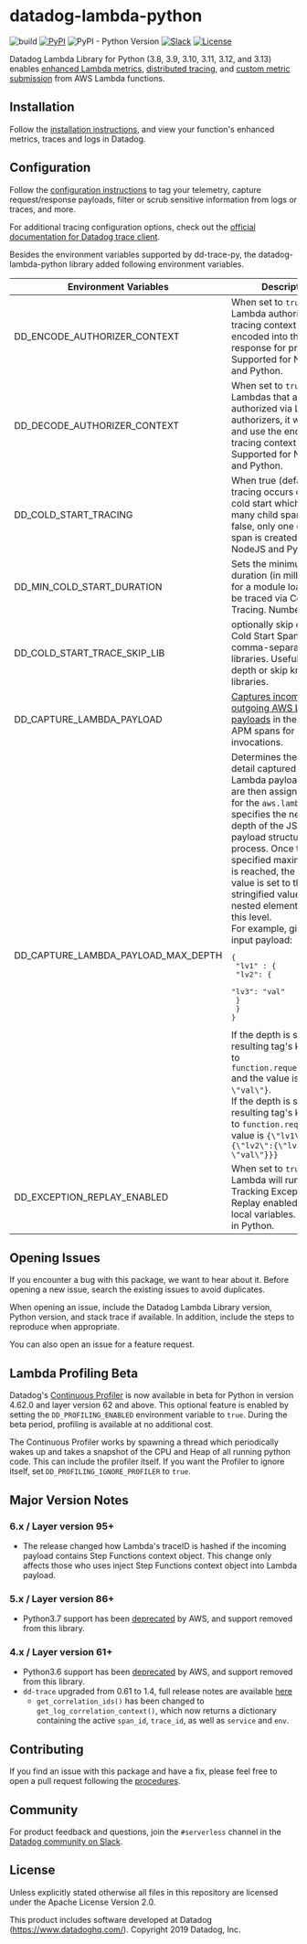 # datadog-lambda-python

![build](https://github.com/DataDog/datadog-lambda-python/workflows/build/badge.svg)
[![PyPI](https://img.shields.io/pypi/v/datadog-lambda)](https://pypi.org/project/datadog-lambda/)
![PyPI - Python Version](https://img.shields.io/pypi/pyversions/datadog-lambda)
[![Slack](https://chat.datadoghq.com/badge.svg?bg=632CA6)](https://chat.datadoghq.com/)
[![License](https://img.shields.io/badge/license-Apache--2.0-blue)](https://github.com/DataDog/datadog-lambda-python/blob/main/LICENSE)

Datadog Lambda Library for Python (3.8, 3.9, 3.10, 3.11, 3.12, and 3.13) enables [enhanced Lambda metrics](https://docs.datadoghq.com/serverless/enhanced_lambda_metrics), [distributed tracing](https://docs.datadoghq.com/serverless/distributed_tracing), and [custom metric submission](https://docs.datadoghq.com/serverless/custom_metrics) from AWS Lambda functions.

## Installation

Follow the [installation instructions](https://docs.datadoghq.com/serverless/installation/python/), and view your function's enhanced metrics, traces and logs in Datadog.

## Configuration

Follow the [configuration instructions](https://docs.datadoghq.com/serverless/configuration) to tag your telemetry, capture request/response payloads, filter or scrub sensitive information from logs or traces, and more.

For additional tracing configuration options, check out the [official documentation for Datadog trace client](https://ddtrace.readthedocs.io/en/stable/configuration.html).

Besides the environment variables supported by dd-trace-py, the datadog-lambda-python library added following environment variables.

| Environment Variables | Description | Default Value |
| -------------------- | ------------ | ------------- |
| DD_ENCODE_AUTHORIZER_CONTEXT      | When set to `true` for Lambda authorizers, the tracing context will be encoded into the response for propagation. Supported for NodeJS and Python. | `true` |
| DD_DECODE_AUTHORIZER_CONTEXT      | When set to `true` for Lambdas that are authorized via Lambda authorizers, it will parse and use the encoded tracing context (if found). Supported for NodeJS and Python. | `true` |
| DD_COLD_START_TRACING | When true (default), tracing occurs during cold start which creates many child spans. When false, only one cold start span is created. Used in NodeJS and Python. | `true` |
| DD_MIN_COLD_START_DURATION |  Sets the minimum duration (in milliseconds) for a module load event to be traced via Cold Start Tracing. Number. | `3` |
| DD_COLD_START_TRACE_SKIP_LIB | optionally skip creating Cold Start Spans for a comma-separated list of libraries. Useful to limit depth or skip known libraries. | `ddtrace.internal.compat,ddtrace.filters` |
| DD_CAPTURE_LAMBDA_PAYLOAD | [Captures incoming and outgoing AWS Lambda payloads][1] in the Datadog APM spans for Lambda invocations. | `false` |
| DD_CAPTURE_LAMBDA_PAYLOAD_MAX_DEPTH | Determines the level of detail captured from AWS Lambda payloads, which are then assigned as tags for the `aws.lambda` span. It specifies the nesting depth of the JSON payload structure to process. Once the specified maximum depth is reached, the tag's value is set to the stringified value of any nested elements beyond this level.  <br> For example, given the input payload: <pre>{<br>  "lv1" : {<br>    "lv2": {<br>      "lv3": "val"<br>    }<br>  }<br>}</pre> If the depth is set to `2`, the resulting tag's key is set to `function.request.lv1.lv2` and the value is `{\"lv3\": \"val\"}`. <br> If the depth is set to `0`, the resulting tag's key is set to `function.request` and value is `{\"lv1\":{\"lv2\":{\"lv3\": \"val\"}}}` | `10` |
| DD_EXCEPTION_REPLAY_ENABLED | When set to `true`, the Lambda will run with Error Tracking Exception Replay enabled, capturing local variables. Supported in Python. | `false` |


## Opening Issues

If you encounter a bug with this package, we want to hear about it. Before opening a new issue, search the existing issues to avoid duplicates.

When opening an issue, include the Datadog Lambda Library version, Python version, and stack trace if available. In addition, include the steps to reproduce when appropriate.

You can also open an issue for a feature request.

## Lambda Profiling Beta

Datadog's [Continuous Profiler](https://www.datadoghq.com/product/code-profiling/) is now available in beta for Python in version 4.62.0 and layer version 62 and above. This optional feature is enabled by setting the `DD_PROFILING_ENABLED` environment variable to `true`. During the beta period, profiling is available at no additional cost.

The Continuous Profiler works by spawning a thread which periodically wakes up and takes a snapshot of the CPU and Heap of all running python code. This can include the profiler itself. If you want the Profiler to ignore itself, set `DD_PROFILING_IGNORE_PROFILER` to `true`.

## Major Version Notes

### 6.x / Layer version 95+
- The release changed how Lambda's traceID is hashed if the incoming payload contains Step Functions context object. This change only affects those who uses inject Step Functions context object into Lambda payload.

### 5.x / Layer version 86+
- Python3.7 support has been [deprecated](https://docs.aws.amazon.com/lambda/latest/dg/lambda-runtimes.html) by AWS, and support removed from this library.

### 4.x / Layer version 61+

- Python3.6 support has been [deprecated](https://docs.aws.amazon.com/lambda/latest/dg/lambda-runtimes.html) by AWS, and support removed from this library.
- `dd-trace` upgraded from 0.61 to 1.4, full release notes are available [here](https://ddtrace.readthedocs.io/en/stable/release_notes.html#v1-0-0)
  - `get_correlation_ids()` has been changed to `get_log_correlation_context()`, which now returns a dictionary containing the active `span_id`, `trace_id`, as well as `service` and `env`.

## Contributing

If you find an issue with this package and have a fix, please feel free to open a pull request following the [procedures](CONTRIBUTING.md).

## Community

For product feedback and questions, join the `#serverless` channel in the [Datadog community on Slack](https://chat.datadoghq.com/).

## License

Unless explicitly stated otherwise all files in this repository are licensed under the Apache License Version 2.0.

This product includes software developed at Datadog (https://www.datadoghq.com/). Copyright 2019 Datadog, Inc.

[1]: https://www.datadoghq.com/blog/troubleshoot-lambda-function-request-response-payloads/
